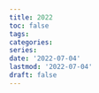 ```yaml
---
title: 2022
toc: false
tags:
categories: 
series:
date: '2022-07-04'
lastmod: '2022-07-04'
draft: false
---
```

